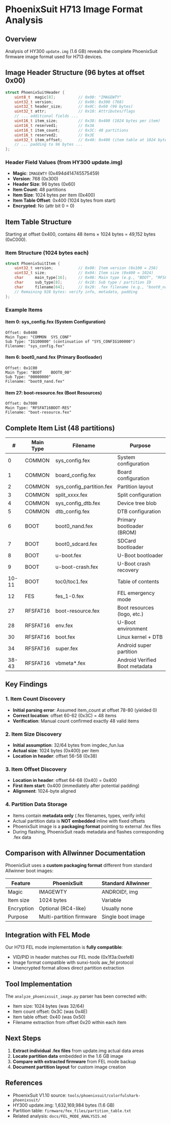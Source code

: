 # PhoenixSuit H713 Image Format Analysis

## Overview
Analysis of HY300 `update.img` (1.6 GB) reveals the complete PhoenixSuit firmware image format used for H713 devices.

## Image Header Structure (96 bytes at offset 0x00)

```c
struct PhoenixSuitHeader {
    uint8_t  magic[8];          // 0x00: "IMAGEWTY"
    uint32_t version;           // 0x08: 0x300 (768)
    uint32_t header_size;       // 0x0C: 0x60 (96 bytes)
    uint32_t attr;              // 0x10: Attributes/flags
    // ... additional fields ...
    uint16_t item_size;         // 0x38: 0x400 (1024 bytes per item)
    uint16_t reserved1;         // 0x3A
    uint16_t item_count;        // 0x3C: 48 partitions
    uint16_t reserved2;         // 0x3E  
    uint32_t item_offset;       // 0x40: 0x400 (item table at 1024 bytes)
    // ... padding to 96 bytes ...
};
```

### Header Field Values (from HY300 update.img)
- **Magic**: `IMAGEWTY` (0x494d414745575459)
- **Version**: 768 (0x300)
- **Header Size**: 96 bytes (0x60)
- **Item Count**: 48 partitions
- **Item Size**: 1024 bytes per item (0x400)
- **Item Table Offset**: 0x400 (1024 bytes from start)
- **Encrypted**: No (attr bit 0 = 0)

## Item Table Structure

Starting at offset 0x400, contains 48 items × 1024 bytes = 49,152 bytes (0xC000).

### Item Structure (1024 bytes each)

```c
struct PhoenixSuitItem {
    uint32_t version;           // 0x00: Item version (0x100 = 256)
    uint32_t size;              // 0x04: Item size (0x400 = 1024)
    char     main_type[16];     // 0x08: Main type (e.g., "BOOT", "RFSFAT16")
    char     sub_type[8];       // 0x18: Sub type / partition ID
    char     filename[64];      // 0x20: .fex filename (e.g., "boot0_nand.fex")
    // Remaining 928 bytes: verify info, metadata, padding
};
```

### Example Items

#### Item 0: sys_config.fex (System Configuration)
```
Offset: 0x0400
Main Type: "COMMON  SYS_CONF"
Sub Type: "IG100000" (continuation of "SYS_CONFIG100000")
Filename: "sys_config.fex"
```

#### Item 6: boot0_nand.fex (Primary Bootloader)
```
Offset: 0x1C00
Main Type: "BOOT    BOOT0_00"
Sub Type: "00000000"
Filename: "boot0_nand.fex"
```

#### Item 27: boot-resource.fex (Boot Resources)
```
Offset: 0x7000  
Main Type: "RFSFAT16BOOT-RES"
Filename: "boot-resource.fex"
```

## Complete Item List (48 partitions)

| # | Main Type | Filename | Purpose |
|---|-----------|----------|---------|
| 0 | COMMON | sys_config.fex | System configuration |
| 1 | COMMON | board_config.fex | Board configuration |
| 2 | COMMON | sys_config_partition.fex | Partition layout |
| 3 | COMMON | split_xxxx.fex | Split configuration |
| 4 | COMMON | sys_config_dtb.fex | Device tree blob |
| 5 | COMMON | dtb_config.fex | DTB configuration |
| 6 | BOOT | boot0_nand.fex | Primary bootloader (BROM) |
| 7 | BOOT | boot0_sdcard.fex | SDCard bootloader |
| 8 | BOOT | u-boot.fex | U-Boot bootloader |
| 9 | BOOT | u-boot-crash.fex | U-Boot crash recovery |
| 10-11 | BOOT | toc0/toc1.fex | Table of contents |
| 12 | FES | fes_1-0.fex | FEL emergency mode |
| 27 | RFSFAT16 | boot-resource.fex | Boot resources (logo, etc.) |
| 28 | RFSFAT16 | env.fex | U-Boot environment |
| 30 | RFSFAT16 | boot.fex | Linux kernel + DTB |
| 34 | RFSFAT16 | super.fex | Android super partition |
| 38-43 | RFSFAT16 | vbmeta*.fex | Android Verified Boot metadata |

## Key Findings

### 1. Item Count Discovery
- **Initial parsing error**: Assumed item_count at offset 78-80 (yielded 0)
- **Correct location**: offset 60-62 (0x3C) = 48 items
- **Verification**: Manual count confirmed exactly 48 valid items

### 2. Item Size Discovery  
- **Initial assumption**: 32/64 bytes from imgdec_fun.lua
- **Actual size**: 1024 bytes (0x400) per item
- **Location in header**: offset 56-58 (0x38)

### 3. Item Offset Discovery
- **Location in header**: offset 64-68 (0x40) = 0x400
- **First item start**: 0x400 (immediately after potential padding)
- **Alignment**: 1024-byte aligned

### 4. Partition Data Storage
- Items contain **metadata only** (.fex filenames, types, verify info)
- Actual partition data is **NOT embedded** inline with fixed offsets
- PhoenixSuit image is a **packaging format** pointing to external .fex files
- During flashing, PhoenixSuit reads metadata and flashes corresponding .fex data

## Comparison with Allwinner Documentation

PhoenixSuit uses a **custom packaging format** different from standard Allwinner boot images:

| Feature | PhoenixSuit | Standard Allwinner |
|---------|-------------|-------------------|
| Magic | IMAGEWTY | ANDROID!, img |
| Item size | 1024 bytes | Variable |
| Encryption | Optional (RC4-like) | Usually none |
| Purpose | Multi-partition firmware | Single boot image |

## Integration with FEL Mode

Our H713 FEL mode implementation is **fully compatible**:
- VID/PID in header matches our FEL mode (0x1f3a:0xefe8)
- Image format compatible with sunxi-tools aw_fel protocol
- Unencrypted format allows direct partition extraction

## Tool Implementation

The `analyze_phoenixsuit_image.py` parser has been corrected with:
- Item size: 1024 bytes (was 32/64)
- Item count offset: 0x3C (was 0x4E)
- Item table offset: 0x40 (was 0x50)
- Filename extraction from offset 0x20 within each item

## Next Steps

1. **Extract individual .fex files** from update.img actual data areas
2. **Locate partition data** embedded in the 1.6 GB image
3. **Compare with extracted firmware** from FEL mode backup
4. **Document partition layout** for custom image creation

## References

- PhoenixSuit V1.10 source: `tools/phoenixsuit/colorfulshark-phoenixsuit/`
- HY300 update.img: 1,632,169,984 bytes (1.6 GB)
- Partition table: `firmware/fex_files/partition_table.txt`
- Related analysis: `docs/FEL_MODE_ANALYSIS.md`
